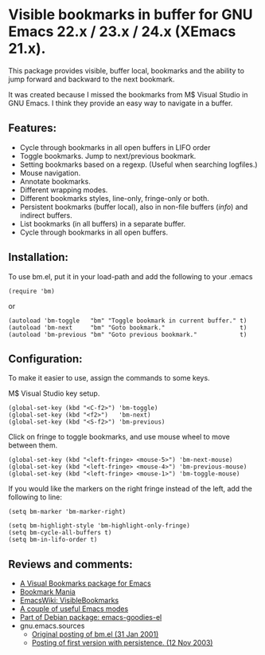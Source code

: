 Visible bookmarks in buffer for GNU Emacs 22.x / 23.x / 24.x (XEmacs 21.x).
=====================

This package provides visible, buffer local, bookmarks and the ability
to jump forward and backward to the next bookmark.

It was created because I missed the bookmarks from M$ Visual Studio in
GNU Emacs. I think they provide an easy way to navigate in a buffer.

Features:
---------
* Cycle through bookmarks in all open buffers in LIFO order
* Toggle bookmarks. Jump to next/previous bookmark.
* Setting bookmarks based on a regexp. (Useful when searching logfiles.)
* Mouse navigation.
* Annotate bookmarks.
* Different wrapping modes.
* Different bookmarks styles, line-only, fringe-only or both.
* Persistent bookmarks (buffer local), also in non-file buffers (*info*) and indirect buffers.
* List bookmarks (in all buffers) in a separate buffer.
* Cycle through bookmarks in all open buffers.

Installation:
-------------

To use bm.el, put it in your load-path and add the following to your .emacs

    (require 'bm)

or

    (autoload 'bm-toggle   "bm" "Toggle bookmark in current buffer." t)
    (autoload 'bm-next     "bm" "Goto bookmark."                     t)
    (autoload 'bm-previous "bm" "Goto previous bookmark."            t)

Configuration:
--------------

To make it easier to use, assign the commands to some keys.

M$ Visual Studio key setup.

    (global-set-key (kbd "<C-f2>") 'bm-toggle)
    (global-set-key (kbd "<f2>")   'bm-next)
    (global-set-key (kbd "<S-f2>") 'bm-previous)

Click on fringe to toggle bookmarks, and use mouse wheel to move between them.

    (global-set-key (kbd "<left-fringe> <mouse-5>") 'bm-next-mouse)
    (global-set-key (kbd "<left-fringe> <mouse-4>") 'bm-previous-mouse)
    (global-set-key (kbd "<left-fringe> <mouse-1>") 'bm-toggle-mouse)

If you would like the markers on the right fringe instead of the left, add the following to line:

    (setq bm-marker 'bm-marker-right)

    (setq bm-highlight-style 'bm-highlight-only-fringe)
    (setq bm-cycle-all-buffers t)
    (setq bm-in-lifo-order t)


Reviews and comments:
--------------------

* [A Visual Bookmarks package for Emacs](http://emacsworld.blogspot.com/2008/09/visual-bookmarks-package-for-emacs.html)
* [Bookmark Mania](http://www.emacsblog.org/2007/03/22/bookmark-mania/)
* [EmacsWiki: VisibleBookmarks](http://www.emacswiki.org/cgi-bin/wiki/VisibleBookmarks)
* [A couple of useful Emacs modes](http://codeblog.bsdninjas.co.uk/index.php?/archives/136-A-couple-of-useful-Emacs-modes.html)
* [Part of Debian package: emacs-goodies-el](http://packages.debian.org/unstable/editors/emacs-goodies-el)
* gnu.emacs.sources
    * [Original posting of bm.el (31 Jan 2001)](http://groups.google.com/group/gnu.emacs.sources/browse_thread/thread/2ccc0ece443a81b6/d4b97c612190d0d6?fwc=1)
    * [Posting of first version with persistence. (12 Nov 2003)](http://groups.google.com/group/gnu.emacs.sources/browse_thread/thread/8f0ec0f1eff89764/cd24c441f9bc6bef?lnk=gst#cd24c441f9bc6bef)
